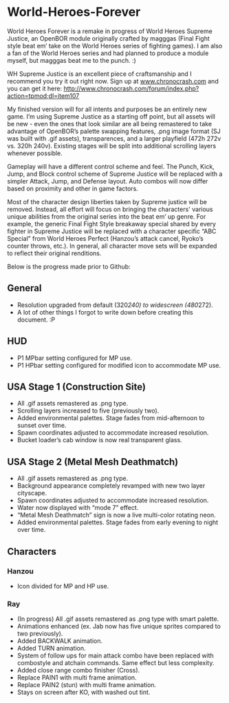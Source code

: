# World-Heroes-Forever

World Heroes Forever is a remake in progress of World Heroes Supreme Justice, an OpenBOR module originally crafted by magggas (Final Fight style beat em’ take on the World Heroes series of fighting games). I am also a fan of the World Heroes series and had planned to produce a module myself, but magggas beat me to the punch. :)

WH Supreme Justice is an excellent piece of craftsmanship and I recommend you try it out right now. Sign up at www.chronocrash.com and you can get it here: http://www.chronocrash.com/forum/index.php?action=tpmod;dl=item107 

My finished version will for all intents and purposes be an entirely new game. I’m using Supreme Justice as a starting off point, but all assets will be new - even the ones that look similar are all being remastered to take advantage of OpenBOR’s palette swapping features, .png image format (SJ was built with .gif assets), transparences, and a larger playfield (472h 272v vs. 320h 240v). Existing stages will be split into additional scrolling layers whenever possible.

Gameplay will have a different control scheme and feel. The Punch, Kick, Jump, and Block control scheme of Supreme Justice will be replaced with a simpler Attack, Jump, and Defense layout. Auto combos will now differ based on proximity and other in game factors. 

Most of the character design liberties taken by Supreme justice will be removed. Instead, all effort will focus on bringing the characters' various unique abilities from the original series into the beat em’ up genre. For example, the generic Final Fight Style breakaway special shared by every fighter in Supreme Justice will be replaced with a character specific “ABC Special” from World Heroes Perfect (Hanzou’s attack cancel, Ryoko’s counter throws, etc.). In general, all character move sets will be expanded to reflect their original renditions. 

Below is the progress made prior to Github:

## General

- Resolution upgraded from default (320*240) to widescreen (480*272).
- A lot of other things I forgot to write down before creating this document. :P

## HUD

- P1 MPbar setting configured for MP use.
- P1 HPbar setting configured for modified icon to accommodate MP use.

## USA Stage 1 (Construction Site)

- All .gif assets remastered as .png type.
- Scrolling layers increased to five (previously two).
- Added environmental palettes. Stage fades from mid-afternoon to sunset over time.
- Spawn coordinates adjusted to accommodate increased resolution.
- Bucket loader’s cab window is now real transparent glass.

## USA Stage 2 (Metal Mesh Deathmatch)

- All .gif assets remastered as .png type.
- Background appearance completely revamped with new two layer cityscape.
- Spawn coordinates adjusted to accommodate increased resolution.
- Water now displayed with “mode 7” effect.
- “Metal Mesh Deathmatch” sign is now a live multi-color rotating neon.
- Added environmental palettes. Stage fades from early evening to night over time.

## Characters

### Hanzou

- Icon divided for MP and HP use.

### Ray

- (In progress) All .gif assets remastered as .png type with smart palette.
- Animations enhanced (ex. Jab now has five unique sprites compared to two previously).
- Added BACKWALK animation.
- Added TURN animation.
- System of follow ups for main attack combo have been replaced with combostyle and atchain commands. Same effect but less complexity.
- Added close range combo finisher (Cross).
- Replace PAIN1 with multi frame animation.
- Replace PAIN2 (stun) with multi frame animation.
- Stays on screen after KO, with washed out tint.

